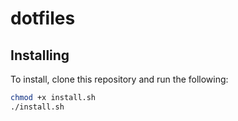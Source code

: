 # dotfiles

## Installing

To install, clone this repository and run the following:

```bash
chmod +x install.sh
./install.sh
```

